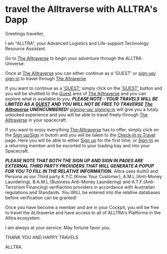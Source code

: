 # travel the Alltraverse with ALLTRA's Dapp

Greetings traveller, 

I am "ALLTRA", your Advanced Logistics and Life-support Technology Resource Assistant. 

   Go to [The Alltraverse](https://www.alltraverse.com/) to begin your adventure through the ALLTRA Universe:

   Once at [The Alltraverse](https://www.alltraverse.com/) you can either continue as a 'GUEST' or [sign-up/ sign-in](https://www.alltraverse.com/check-in) to travel through [The Altraverse](https://www.alltraverse.com/)

   If you want to continue as a ['GUEST'](https://www.alltraverse.com/guest) simply click on the ['GUEST'](https://www.alltraverse.com/guest) button and you will be shuttled to the [Guest](https://www.alltraverse.com/guest) area of [The Alltraverse](https://www.alltraverse.com/) and you can explore what is available to you.
   ***PLEASE NOTE - YOUR TRAVELS WILL BE LIMITED AS A [GUEST](https://www.alltraverse.com/guest) AND YOU WILL NOT BE FREE TO TRAVERSE [The Alltraverse](https://www.alltraverse.com/) UNENCUMBERED!*** [signing-up/ signing-in](https://www.alltraverse.com/check-in) will give you a totaly unlocked experience and you will be able to travel freely through [The Alltraverse](https://www.alltraverse.com/) in your spacecraft.

   If you want to enjoy everything [The Alltraverse](https://www.alltraverse.com/) has to offer, simply click on the [Sign up/Sign](https://www.alltraverse.com/check-in) in butotn and you will be taken to the [Check-In to Travel](https://www.alltraverse.com/check-in) page. Here you will be able to either [Sign up](https://www.alltraverse.com/create-account) for the first time, or [Sign-In](https://www.alltraverse.com/check-in) as a returning member and be escorted to your loading bay and into your Spacecraft.
   
   ***PLEASE NOTE THAT BOTH THE SIGN UP AND SIGN IN PAGES ARE EXTERNAL THIRD PARTY PROVIDERS THAT WILL GENERATE A POPUP FOR YOU TO FILL IN THE RELATIVE INFORMATION.*** 
   Alltra uses Auth0 and Persona as our Third party K.Y.C.(Know Your Customer), A.M.L.(Anti-Money Laundering), B.A.M.L.(Business Anti-Money Laundering) and A.T.F.(Anti-Terrorism Financing) verifiaction providers in accordance with Australian regulations and Standards. You WILL be entered into the relative databases before verification can be granted!

   Once you have become a member and are in your Cockpit, you will be free to travel the ALltraverse and have access to all of ALLTRA's Platforms in the Alltra ecosystem.

   I am always at your service.
   May fortune favor you.

   THANK YOU AND HAPPY TRAVELS

ALLTRA.   


